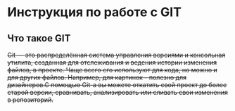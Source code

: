 # **Инструкция по работе с GIT**

## Что такое GIT

 ~~Git — это распределённая система управления версиями и консольная утилита, созданная для отслеживания и ведения истории изменения файлов, в проекте. Чаще всего его используют для кода, но можно и для других файлов. Например, для картинок - полезно для дизайнеров.С помощью Git-a вы можете откатить свой проект до более старой версии, сравнивать, анализировать или сливать свои изменения в репозиторий.~~

 
